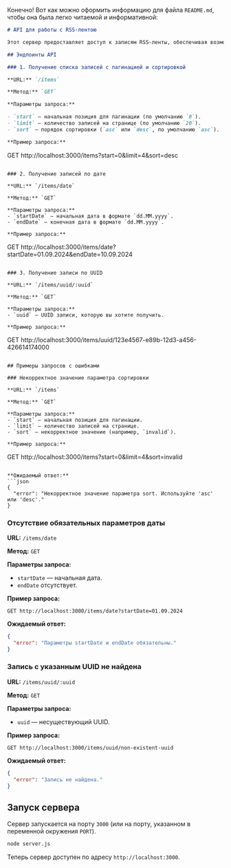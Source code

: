 Конечно! Вот как можно оформить информацию для файла `README.md`, чтобы она была легко читаемой и информативной:

```markdown
# API для работы с RSS-лентою

Этот сервер предоставляет доступ к записям RSS-ленты, обеспечивая возможность получения, сортировки и фильтрации данных.

## Эндпоинты API

### 1. Получение списка записей с пагинацией и сортировкой

**URL:** `/items`

**Метод:** `GET`

**Параметры запроса:**

- `start` — начальная позиция для пагинации (по умолчанию `0`).
- `limit` — количество записей на странице (по умолчанию `20`).
- `sort` — порядок сортировки (`asc` или `desc`, по умолчанию `asc`).

**Пример запроса:**
```

GET http://localhost:3000/items?start=0&limit=4&sort=desc

```

### 2. Получение записей по дате

**URL:** `/items/date`

**Метод:** `GET`

**Параметры запроса:**
- `startDate` — начальная дата в формате `dd.MM.yyyy`.
- `endDate` — конечная дата в формате `dd.MM.yyyy`.

**Пример запроса:**
```

GET http://localhost:3000/items/date?startDate=01.09.2024&endDate=10.09.2024

```

### 3. Получение записи по UUID

**URL:** `/items/uuid/:uuid`

**Метод:** `GET`

**Параметры запроса:**
- `uuid` — UUID записи, которую вы хотите получить.

**Пример запроса:**
```

GET http://localhost:3000/items/uuid/123e4567-e89b-12d3-a456-426614174000

```

## Примеры запросов с ошибками

### Некорректное значение параметра сортировки

**URL:** `/items`

**Метод:** `GET`

**Параметры запроса:**
- `start` — начальная позиция для пагинации.
- `limit` — количество записей на странице.
- `sort` — некорректное значение (например, `invalid`).

**Пример запроса:**
```

GET http://localhost:3000/items?start=0&limit=4&sort=invalid

````

**Ожидаемый ответ:**
```json
{
  "error": "Некорректное значение параметра sort. Используйте 'asc' или 'desc'."
}
````

### Отсутствие обязательных параметров даты

**URL:** `/items/date`

**Метод:** `GET`

**Параметры запроса:**

- `startDate` — начальная дата.
- `endDate` отсутствует.

**Пример запроса:**

```
GET http://localhost:3000/items/date?startDate=01.09.2024
```

**Ожидаемый ответ:**

```json
{
  "error": "Параметры startDate и endDate обязательны."
}
```

### Запись с указанным UUID не найдена

**URL:** `/items/uuid/:uuid`

**Метод:** `GET`

**Параметры запроса:**

- `uuid` — несуществующий UUID.

**Пример запроса:**

```
GET http://localhost:3000/items/uuid/non-existent-uuid
```

**Ожидаемый ответ:**

```json
{
  "error": "Запись не найдена."
}
```

## Запуск сервера

Сервер запускается на порту `3000` (или на порту, указанном в переменной окружения `PORT`).

```bash
node server.js
```

Теперь сервер доступен по адресу `http://localhost:3000`.
